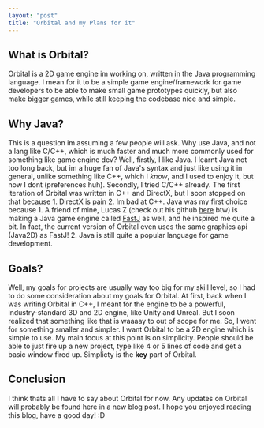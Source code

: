 ```yaml
---
layout: "post"
title: "Orbital and my Plans for it"
---
```


## What is Orbital?
Orbital is a 2D game engine im working on, written in the Java programming language. I mean for it to be a simple game engine/framework for game developers to be able to make small game prototypes quickly, but also make bigger games, while still keeping the codebase nice and simple. 

## Why Java?
This is a question im assuming a few people will ask. Why use Java, and not a lang like C/C++, which is much faster and much more commonly used for something like game engine dev? Well, firstly, I like Java. I learnt Java not too long back, but im a huge fan of Java's syntax and just like using it in general, unlike something like C++, which I *know*, and I used to enjoy it, but now I dont (preferences huh). Secondly, I tried C/C++ already. The first iteration of Orbital was written in C++ and DirectX, but I soon stopped on that because 1. DirectX is pain 2. Im bad at C++. Java was my first choice because 1. A friend of mine, Lucas Z (check out his github [here](https://github.com/lucasstarsz) btw) is making a Java game engine called [FastJ](https://github.com/lucasstarsz/FastJ) as well, and he inspired me quite a bit. In fact, the current version of Orbital even uses the same graphics api (Java2D) as FastJ! 2. Java is still quite a popular language for game development. 

## Goals? 
Well, my goals for projects are usually way too big for my skill level, so I had to do some consideration about my goals for Orbital. At first, back when I was writing Orbital in C++, I meant for the engine to be a powerful, industry-standard 3D and 2D engine, like Unity and Unreal. But I soon realized that something like that is waaaay to out of scope for me. So, I went for something smaller and simpler. I want Orbital to be a 2D engine which is simple to use. My main focus at this point is on simplicity. People should be able to just fire up a new project, type like 4 or 5 lines of code and get a basic window fired up. Simplicty is the **key** part of Orbital.


## Conclusion
I think thats all I have to say about Orbital for now. Any updates on Orbital will probably be found here in a new blog post. I hope you enjoyed reading this blog, have a good day! :D